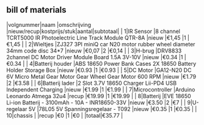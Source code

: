 ## bill of materials


|volgnummer|naam            |omschrijving                                                             |nieuw/recup|kostprijs/stuk|aantal|subtotaal|
|         1|IR Sensor       |8 channel TCRT5000 IR Photoelectric Line Track Module QTR-8A             |nieuw      |€1,45         |1     |€1,45    |
|         2|Wieltjes        |ZJ327 3PI miniQ car N20 motor rubber wheel diameter 34mm code disc 34*7  |nieuw      |€0,07         |2     |€0,14    |
|         3|H-brug          |DRV8833 2channel DC Motor Driver Module Board 1.5A 3V-10V                |nieuw      |€0.34         |1     |€0.34    |
|         4|Batterij houder |ABS 18650 Power Bank Cases 2X 18650 Battery Holder Storage Box           |nieuw      |€0.93         |1     |€0.93    |
|         5|DC Motor        |GA12-N20 DC 6V Micro Metal Gear Motor Gear Wheel Gear Motor 600 RPM      |nieuw      |€1.79         |2     |€3.58    |
|         6|Batterij lader  |2 Slot 3.7V 18650 Charger Lii-PD4 USB Independent Charging               |nieuw      |€1.99         |1     |€1.99    |
|         7|Microcontroller |Arduino Leonardo Atmega 32u4                                             |recup      |€19.99        |1     |€19.99   |
|         8|Batterij        |EVE 18650 Li-ion Batterij - 3100mAh - 10A - INR18650-33V                 |nieuw      |€3.50         |2     |€7       |
|         9|U-regelaar 5V   |78L05 5V Spanningsregelaar - T092                                        |nieuw      |€0.35         |1     |€0.35    |
|        10|chassis         |                                                                         |recup      |€0            |1     |€0       |
                                                                                                                                 |totaal|€35.77   |
